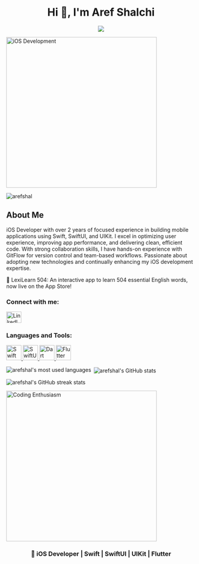 <h1 align="center">Hi 👋, I'm Aref Shalchi</h1> <p align="center"> <a href="https://github.com/DenverCoder1/readme-typing-svg"> <img src="https://readme-typing-svg.herokuapp.com?color=42A5F5&center=true&lines=+iOS+Developer+%7C+Swift+%7C+SwiftUI+%7C+UIKit+%7C+Flutter"> </a> </p> <img align="center" alt="iOS Development" width="400" src="https://media.giphy.com/media/f5LGPvb7guhL4lsAqO/giphy.gif?cid=790b7611anyc06hvp4u6yvi04surr5rnf099wamxli3wzyrt&ep=v1_gifs_search&rid=giphy.gif&ct=g"> <p align="left"> <img src="https://komarev.com/ghpvc/?username=arefshal&label=Profile%20views&color=0e75b6&style=flat" alt="arefshal" /> </p>
<h2 align="left">About Me</h2> <p> iOS Developer with over 2 years of focused experience in building mobile applications using Swift, SwiftUI, and UIKit. I excel in optimizing user experience, improving app performance, and delivering clean, efficient code. With strong collaboration skills, I have hands-on experience with GitFlow for version control and team-based workflows. Passionate about adopting new technologies and continually enhancing my iOS development expertise. </p>
🚀 LexiLearn 504: An interactive app to learn 504 essential English words, now live on the App Store!

<h3 align="left">Connect with me:</h3> <p align="left"> <a href="https://linkedin.com/in/aref-shalchi" target="_blank"> <img align="center" src="https://raw.githubusercontent.com/rahuldkjain/github-profile-readme-generator/master/src/images/icons/Social/linked-in-alt.svg" alt="LinkedIn Profile" height="30" width="40" /> </a> </p>
<h3 align="left">Languages and Tools:</h3> <p align="left"> <a href="https://developer.apple.com/swift/" target="_blank" rel="noreferrer"> <img src="https://cdn.worldvectorlogo.com/logos/swift-15.svg" alt="Swift" width="40" height="40" /> </a> <a href="https://developer.apple.com/documentation/swiftui/" target="_blank" rel="noreferrer"> <img src="https://developer.apple.com/assets/elements/icons/swiftui/swiftui-96x96_2x.png" alt="SwiftUI" width="40" height="40" /> </a> <a href="https://dart.dev/" target="_blank" rel="noreferrer"> <img src="https://www.vectorlogo.zone/logos/dartlang/dartlang-icon.svg" alt="Dart" width="40" height="40" /> </a> <a href="https://flutter.dev/" target="_blank" rel="noreferrer"> <img src="https://www.vectorlogo.zone/logos/flutterio/flutterio-icon.svg" alt="Flutter" width="40" height="40" /> </a> </p>
<p><img align="left" src="https://github-readme-stats.vercel.app/api/top-langs?username=arefshal&show_icons=true&locale=en&layout=compact&theme=radical" alt="arefshal's most used languages" /></p> <p>&nbsp;<img align="center" src="https://github-readme-stats.vercel.app/api?username=arefshal&show_icons=true&locale=en&theme=radical" alt="arefshal's GitHub stats" /></p> <p><img align="center" src="https://github-readme-streak-stats.herokuapp.com/?user=arefshal&theme=radical" alt="arefshal's GitHub streak stats" /></p> <img align="center" alt="Coding Enthusiasm" width="400" src="https://media.giphy.com/media/l7zabeVIt16efVp6wg/giphy.gif?cid=ecf05e47cwwk9bhljg90jqo9ogswzshnjuu0n6volpnp2ewv&ep=v1_gifs_search&rid=giphy.gif&ct=g"> <h3 align="center"> iOS Developer | Swift | SwiftUI | UIKit | Flutter</h3>
